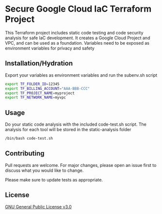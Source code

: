 # Secure Google Cloud IaC Terraform Project

This Terraform project includes static code testing and code security analysis for safe IaC development. It creates a Google Cloud Project and VPC, and can be used as a foundation. Variables need to be exposed as environment variables for privacy and safety

## Installation/Hydration

Export your variables as environment variables and run the subenv.sh script

```bash
export TF_FOLDER_ID=12345
export TF_BILLING_ACCOUNT="AAA-BBB-CCC"
export TF_PROJECT_NAME=myproject
export TF_NETWORK_NAME=myvpc
```

## Usage

Do your static code analysis with the included code-test.sh script. The analysis for each tool will be stored in the static-analysis folder

```bash
/bin/bash code-test.sh
```

## Contributing
Pull requests are welcome. For major changes, please open an issue first to discuss what you would like to change.

Please make sure to update tests as appropriate.

## License
[GNU General Public License v3.0](https://www.gnu.org/licenses/gpl-3.0.en.html)
